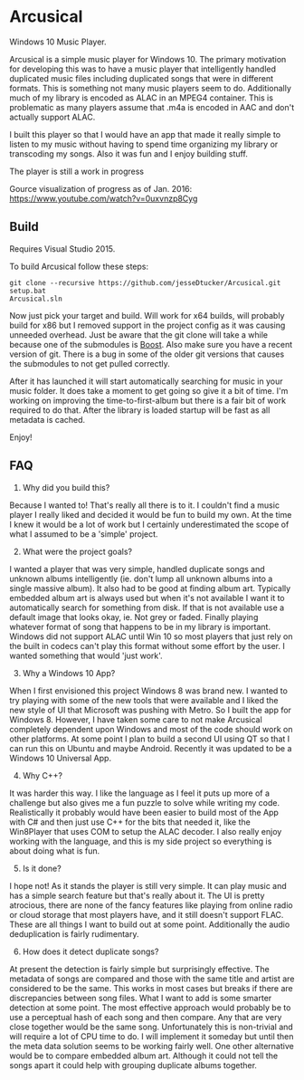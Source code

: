 # Arcusical
Windows 10 Music Player.

Arcusical is a simple music player for Windows 10. The primary motivation for developing this was to have a music player that intelligently handled duplicated music files including duplicated songs that were in different formats. This is something not many music players seem to do. Additionally much of my library is encoded as ALAC in an MPEG4 container. This is problematic as many players assume that .m4a is encoded in AAC and don't actually support ALAC.

I built this player so that I would have an app that made it really simple to listen to my music without having to spend time organizing my library or transcoding my songs. Also it was fun and I enjoy building stuff.

The player is still a work in progress 

Gource visualization of progress as of Jan. 2016: https://www.youtube.com/watch?v=0uxvnzp8Cyg

## Build

Requires Visual Studio 2015.

To build Arcusical follow these steps:
```
git clone --recursive https://github.com/jesseDtucker/Arcusical.git
setup.bat
Arcusical.sln
```

Now just pick your target and build. Will work for x64 builds, will probably build for x86 but I removed support in the project config as it was causing unneeded overhead. Just be aware that the git clone will take a while because one of the submodules is [Boost](http://www.boost.org/). Also make sure you have a recent version of git. There is a bug in some of the older git versions that causes the submodules to not get pulled correctly.

After it has launched it will start automatically searching for music in your music folder. It does take a moment to get going so give it a bit of time. I'm working on improving the time-to-first-album but there is a fair bit of work required to do that. After the library is loaded startup will be fast as all metadata is cached.

Enjoy!

## FAQ

1. Why did you build this?

  Because I wanted to! That's really all there is to it. I couldn't find a music player I really liked and decided it would be fun to build my own. At the time I knew it would be a lot of work but I certainly underestimated the scope of what I assumed to be a 'simple' project.
  
2. What were the project goals?

  I wanted a player that was very simple, handled duplicate songs and unknown albums intelligently (ie. don't lump all unknown albums into a single massive album). It also had to be good at finding album art. Typically embedded album art is always used but when it's not available I want it to automatically search for something from disk. If that is not available use a default image that looks okay, ie. Not grey or faded. Finally playing whatever format of song that happens to be in my library is important. Windows did not support ALAC until Win 10 so most players that just rely on the built in codecs can't play this format without some effort by the user. I wanted something that would 'just work'.
  
3. Why a Windows 10 App?

  When I first envisioned this project Windows 8 was brand new. I wanted to try playing with some of the new tools that were available and I liked the new style of UI that Microsoft was pushing with Metro. So I built the app for Windows 8. However, I have taken some care to not make Arcusical completely dependent upon Windows and most of the code should work on other platforms. At some point I plan to build a second UI using QT so that I can run this on Ubuntu and maybe Android. Recently it was updated to be a Windows 10 Universal App.
  
4. Why C++?

  It was harder this way. I like the language as I feel it puts up more of a challenge but also gives me a fun puzzle to solve while writing my code. Realistically it probably would have been easier to build most of the App with C# and then just use C++ for the bits that needed it, like the Win8Player that uses COM to setup the ALAC decoder. I also really enjoy working with the language, and this is my side project so everything is about doing what is fun.
  
5. Is it done?

  I hope not! As it stands the player is still very simple. It can play music and has a simple search feature but that's really about it. The UI is pretty atrocious, there are none of the fancy features like playing from online radio or cloud storage that most players have, and it still doesn't support FLAC. These are all things I want to build out at some point. Additionally the audio deduplication is fairly rudimentary.
  
6. How does it detect duplicate songs?

  At present the detection is fairly simple but surprisingly effective. The metadata of songs are compared and those with the same title and artist are considered to be the same. This works in most cases but breaks if there are discrepancies between song files. What I want to add is some smarter detection at some point. The most effective approach would probably be to use a perceptual hash of each song and then compare. Any that are very close together would be the same song. Unfortunately this is non-trivial and will require a lot of CPU time to do. I will implement it someday but until then the meta data solution seems to be working fairly well. One other alternative would be to compare embedded album art. Although it could not tell the songs apart it could help with grouping duplicate albums together.
